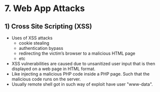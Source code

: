 # 7. Web App Attacks

## 1\) Cross Site Scripting \(XSS\) 

* Uses of XSS attacks
  * cookie stealing
  * authentication bypass
  * redirecting the victim’s browser to a malicious HTML page
  * etc
* XSS vulnerabilities are caused due to unsanitized user input that is then displayed on a web page in HTML format.
* Like injecting a malicious PHP code inside a PHP page. Such that the malicious code runs on the server.
* Usually remote shell got in such way of exploit have user "www-data".



